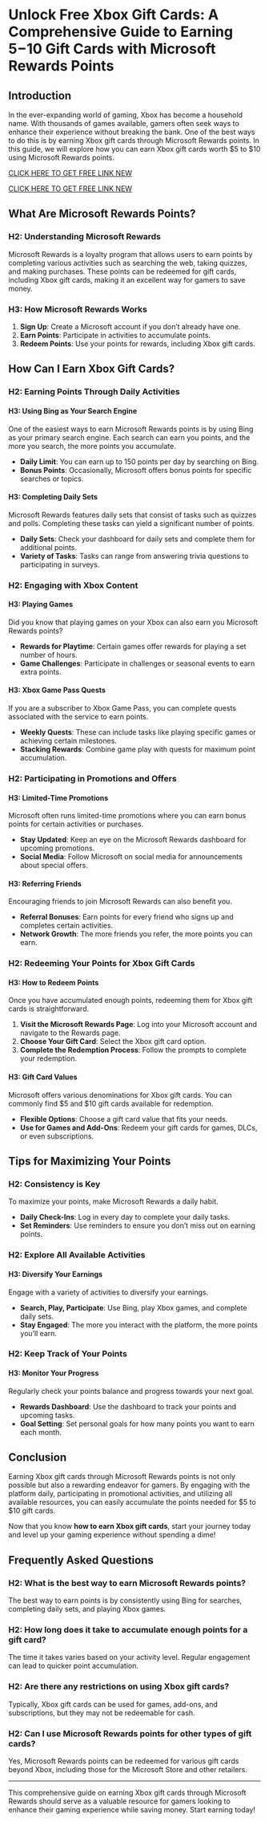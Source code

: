 # Unlock Free Xbox Gift Cards: A Comprehensive Guide to Earning $5-$10 Gift Cards with Microsoft Rewards Points

## Introduction

In the ever-expanding world of gaming, Xbox has become a household name. With thousands of games available, gamers often seek ways to enhance their experience without breaking the bank. One of the best ways to do this is by earning Xbox gift cards through Microsoft Rewards points. In this guide, we will explore how you can earn Xbox gift cards worth $5 to $10 using Microsoft Rewards points. 


[CLICK HERE TO GET FREE LINK NEW](https://todaylink.site/freegiftcard/)

[CLICK HERE TO GET FREE LINK NEW](https://todaylink.site/freegiftcard/)


## What Are Microsoft Rewards Points?

### H2: Understanding Microsoft Rewards

Microsoft Rewards is a loyalty program that allows users to earn points by completing various activities such as searching the web, taking quizzes, and making purchases. These points can be redeemed for gift cards, including Xbox gift cards, making it an excellent way for gamers to save money.

### H3: How Microsoft Rewards Works

1. **Sign Up**: Create a Microsoft account if you don’t already have one.
2. **Earn Points**: Participate in activities to accumulate points.
3. **Redeem Points**: Use your points for rewards, including Xbox gift cards.

## How Can I Earn Xbox Gift Cards?

### H2: Earning Points Through Daily Activities

#### H3: Using Bing as Your Search Engine

One of the easiest ways to earn Microsoft Rewards points is by using Bing as your primary search engine. Each search can earn you points, and the more you search, the more points you accumulate.

- **Daily Limit**: You can earn up to 150 points per day by searching on Bing.
- **Bonus Points**: Occasionally, Microsoft offers bonus points for specific searches or topics.

#### H3: Completing Daily Sets

Microsoft Rewards features daily sets that consist of tasks such as quizzes and polls. Completing these tasks can yield a significant number of points.

- **Daily Sets**: Check your dashboard for daily sets and complete them for additional points.
- **Variety of Tasks**: Tasks can range from answering trivia questions to participating in surveys.

### H2: Engaging with Xbox Content

#### H3: Playing Games

Did you know that playing games on your Xbox can also earn you Microsoft Rewards points? 

- **Rewards for Playtime**: Certain games offer rewards for playing a set number of hours.
- **Game Challenges**: Participate in challenges or seasonal events to earn extra points.

#### H3: Xbox Game Pass Quests

If you are a subscriber to Xbox Game Pass, you can complete quests associated with the service to earn points.

- **Weekly Quests**: These can include tasks like playing specific games or achieving certain milestones.
- **Stacking Rewards**: Combine game play with quests for maximum point accumulation.

### H2: Participating in Promotions and Offers

#### H3: Limited-Time Promotions

Microsoft often runs limited-time promotions where you can earn bonus points for certain activities or purchases.

- **Stay Updated**: Keep an eye on the Microsoft Rewards dashboard for upcoming promotions.
- **Social Media**: Follow Microsoft on social media for announcements about special offers.

#### H3: Referring Friends

Encouraging friends to join Microsoft Rewards can also benefit you. 

- **Referral Bonuses**: Earn points for every friend who signs up and completes certain activities.
- **Network Growth**: The more friends you refer, the more points you can earn.

### H2: Redeeming Your Points for Xbox Gift Cards

#### H3: How to Redeem Points

Once you have accumulated enough points, redeeming them for Xbox gift cards is straightforward.

1. **Visit the Microsoft Rewards Page**: Log into your Microsoft account and navigate to the Rewards page.
2. **Choose Your Gift Card**: Select the Xbox gift card option.
3. **Complete the Redemption Process**: Follow the prompts to complete your redemption.

#### H3: Gift Card Values

Microsoft offers various denominations for Xbox gift cards. You can commonly find $5 and $10 gift cards available for redemption.

- **Flexible Options**: Choose a gift card value that fits your needs.
- **Use for Games and Add-Ons**: Redeem your gift cards for games, DLCs, or even subscriptions.

## Tips for Maximizing Your Points

### H2: Consistency is Key

To maximize your points, make Microsoft Rewards a daily habit.

- **Daily Check-Ins**: Log in every day to complete your daily tasks.
- **Set Reminders**: Use reminders to ensure you don’t miss out on earning points.

### H2: Explore All Available Activities

#### H3: Diversify Your Earnings

Engage with a variety of activities to diversify your earnings.

- **Search, Play, Participate**: Use Bing, play Xbox games, and complete daily sets.
- **Stay Engaged**: The more you interact with the platform, the more points you’ll earn.

### H2: Keep Track of Your Points

#### H3: Monitor Your Progress

Regularly check your points balance and progress towards your next goal.

- **Rewards Dashboard**: Use the dashboard to track your points and upcoming tasks.
- **Goal Setting**: Set personal goals for how many points you want to earn each month.

## Conclusion

Earning Xbox gift cards through Microsoft Rewards points is not only possible but also a rewarding endeavor for gamers. By engaging with the platform daily, participating in promotional activities, and utilizing all available resources, you can easily accumulate the points needed for $5 to $10 gift cards. 

Now that you know **how to earn Xbox gift cards**, start your journey today and level up your gaming experience without spending a dime!

## Frequently Asked Questions

### H2: What is the best way to earn Microsoft Rewards points?

The best way to earn points is by consistently using Bing for searches, completing daily sets, and playing Xbox games.

### H2: How long does it take to accumulate enough points for a gift card?

The time it takes varies based on your activity level. Regular engagement can lead to quicker point accumulation.

### H2: Are there any restrictions on using Xbox gift cards?

Typically, Xbox gift cards can be used for games, add-ons, and subscriptions, but they may not be redeemable for cash.

### H2: Can I use Microsoft Rewards points for other types of gift cards?

Yes, Microsoft Rewards points can be redeemed for various gift cards beyond Xbox, including those for the Microsoft Store and other retailers.

---

This comprehensive guide on earning Xbox gift cards through Microsoft Rewards should serve as a valuable resource for gamers looking to enhance their gaming experience while saving money. Start earning today!
